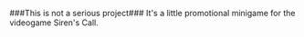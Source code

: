 ###This is not a serious project###
It's a little promotional minigame for the videogame Siren's Call.
